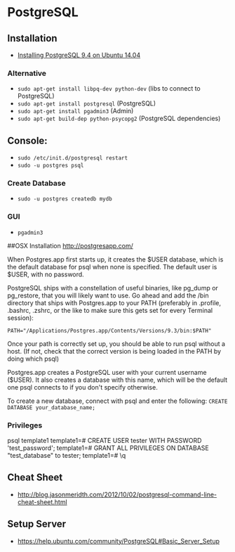 # PostgreSQL

## Installation

* [Installing PostgreSQL 9.4 on Ubuntu 14.04](http://www.rogerpence.com/2015/01/02/install-postgres-9-4-on-ubuntu/)

### Alternative
* ```sudo apt-get install libpq-dev python-dev``` (libs to connect to PostgreSQL)
* ```sudo apt-get install postgresql``` (PostgreSQL)
* ```sudo apt-get install pgadmin3``` (Admin)
* ```sudo apt-get build-dep python-psycopg2``` (PostgreSQL dependencies)

## Console:
* ```sudo /etc/init.d/postgresql restart```
* ```sudo -u postgres psql```

### Create Database
* ```sudo -u postgres createdb mydb```

### GUI
* ``pgadmin3``

##OSX Installation
http://postgresapp.com/

When Postgres.app first starts up, it creates the $USER database, which is the default database for psql when none is specified. The default user is $USER, with no password.

PostgreSQL ships with a constellation of useful binaries, like pg_dump or pg_restore, that you will likely want to use. Go ahead and add the /bin directory that ships with Postgres.app to your PATH (preferably in .profile, .bashrc, .zshrc, or the like to make sure this gets set for every Terminal session):

```PATH="/Applications/Postgres.app/Contents/Versions/9.3/bin:$PATH"```

Once your path is correctly set up, you should be able to run psql without a host. (If not, check that the correct version is being loaded in the PATH by doing which psql)

Postgres.app creates a PostgreSQL user with your current username ($USER). It also creates a database with this name, which will be the default one psql connects to if you don't specify otherwise.

To create a new database, connect with psql and enter the following:
```CREATE DATABASE your_database_name;```

### Privileges
psql template1
template1=# CREATE USER tester WITH PASSWORD 'test_password';
template1=# GRANT ALL PRIVILEGES ON DATABASE "test_database" to tester;
template1=# \q

## Cheat Sheet
* http://blog.jasonmeridth.com/2012/10/02/postgresql-command-line-cheat-sheet.html

## Setup Server
* https://help.ubuntu.com/community/PostgreSQL#Basic_Server_Setup
